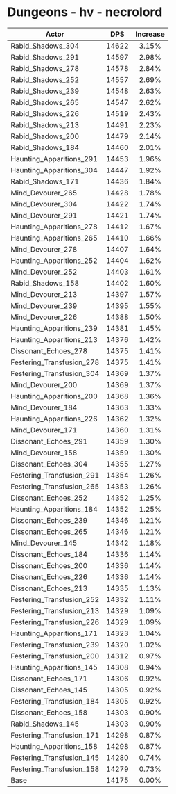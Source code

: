 # Dungeons - hv - necrolord
| Actor | DPS | Increase |
|---|:---:|:---:|
|Rabid_Shadows_304|14622|3.15%|
|Rabid_Shadows_291|14597|2.98%|
|Rabid_Shadows_278|14578|2.84%|
|Rabid_Shadows_252|14557|2.69%|
|Rabid_Shadows_239|14548|2.63%|
|Rabid_Shadows_265|14547|2.62%|
|Rabid_Shadows_226|14519|2.43%|
|Rabid_Shadows_213|14491|2.23%|
|Rabid_Shadows_200|14479|2.14%|
|Rabid_Shadows_184|14460|2.01%|
|Haunting_Apparitions_291|14453|1.96%|
|Haunting_Apparitions_304|14447|1.92%|
|Rabid_Shadows_171|14436|1.84%|
|Mind_Devourer_265|14428|1.78%|
|Mind_Devourer_304|14422|1.74%|
|Mind_Devourer_291|14421|1.74%|
|Haunting_Apparitions_278|14412|1.67%|
|Haunting_Apparitions_265|14410|1.66%|
|Mind_Devourer_278|14407|1.64%|
|Haunting_Apparitions_252|14404|1.62%|
|Mind_Devourer_252|14403|1.61%|
|Rabid_Shadows_158|14402|1.60%|
|Mind_Devourer_213|14397|1.57%|
|Mind_Devourer_239|14395|1.55%|
|Mind_Devourer_226|14388|1.50%|
|Haunting_Apparitions_239|14381|1.45%|
|Haunting_Apparitions_213|14376|1.42%|
|Dissonant_Echoes_278|14375|1.41%|
|Festering_Transfusion_278|14375|1.41%|
|Festering_Transfusion_304|14369|1.37%|
|Mind_Devourer_200|14369|1.37%|
|Haunting_Apparitions_200|14368|1.36%|
|Mind_Devourer_184|14363|1.33%|
|Haunting_Apparitions_226|14362|1.32%|
|Mind_Devourer_171|14360|1.31%|
|Dissonant_Echoes_291|14359|1.30%|
|Mind_Devourer_158|14359|1.30%|
|Dissonant_Echoes_304|14355|1.27%|
|Festering_Transfusion_291|14354|1.26%|
|Festering_Transfusion_265|14353|1.26%|
|Dissonant_Echoes_252|14352|1.25%|
|Haunting_Apparitions_184|14352|1.25%|
|Dissonant_Echoes_239|14346|1.21%|
|Dissonant_Echoes_265|14346|1.21%|
|Mind_Devourer_145|14342|1.18%|
|Dissonant_Echoes_184|14336|1.14%|
|Dissonant_Echoes_200|14336|1.14%|
|Dissonant_Echoes_226|14336|1.14%|
|Dissonant_Echoes_213|14335|1.13%|
|Festering_Transfusion_252|14332|1.11%|
|Festering_Transfusion_213|14329|1.09%|
|Festering_Transfusion_226|14329|1.09%|
|Haunting_Apparitions_171|14323|1.04%|
|Festering_Transfusion_239|14320|1.02%|
|Festering_Transfusion_200|14312|0.97%|
|Haunting_Apparitions_145|14308|0.94%|
|Dissonant_Echoes_171|14306|0.92%|
|Dissonant_Echoes_145|14305|0.92%|
|Festering_Transfusion_184|14305|0.92%|
|Dissonant_Echoes_158|14303|0.90%|
|Rabid_Shadows_145|14303|0.90%|
|Festering_Transfusion_171|14298|0.87%|
|Haunting_Apparitions_158|14298|0.87%|
|Festering_Transfusion_145|14280|0.74%|
|Festering_Transfusion_158|14279|0.73%|
|Base|14175|0.00%|
